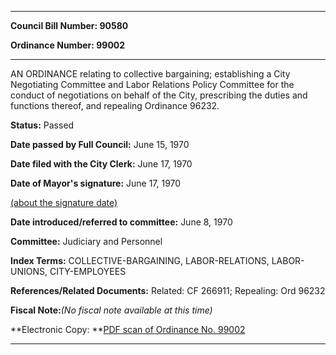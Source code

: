 

********

**Council Bill Number: 90580**
   
**Ordinance Number: 99002**
********

 AN ORDINANCE relating to collective bargaining; establishing a City Negotiating Committee and Labor Relations Policy Committee for the conduct of negotiations on behalf of the City, prescribing the duties and functions thereof, and repealing Ordinance 96232.

**Status:** Passed
   
**Date passed by Full Council:** June 15, 1970
   
**Date filed with the City Clerk:** June 17, 1970
   
**Date of Mayor's signature:** June 17, 1970
   
[(about the signature date)](/~public/approvaldate.htm)
   
   
   
**Date introduced/referred to committee:** June 8, 1970
   
**Committee:** Judiciary and Personnel
   
   
**Index Terms:** COLLECTIVE-BARGAINING, LABOR-RELATIONS, LABOR-UNIONS, CITY-EMPLOYEES

**References/Related Documents:** Related: CF 266911; Repealing: Ord 96232

**Fiscal Note:**_(No fiscal note available at this time)_

**Electronic Copy: **[PDF scan of Ordinance No. 99002](/~archives/Ordinances/Ord_99002.pdf)

********

